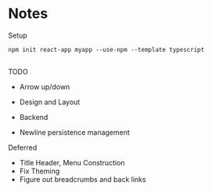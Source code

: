 # Notes

Setup

```
npm init react-app myapp --use-npm --template typescript
```

##

TODO

- Arrow up/down
- Design and Layout

- Backend
- Newline persistence management

Deferred

- Title Header, Menu Construction
- Fix Theming
- Figure out breadcrumbs and back links
